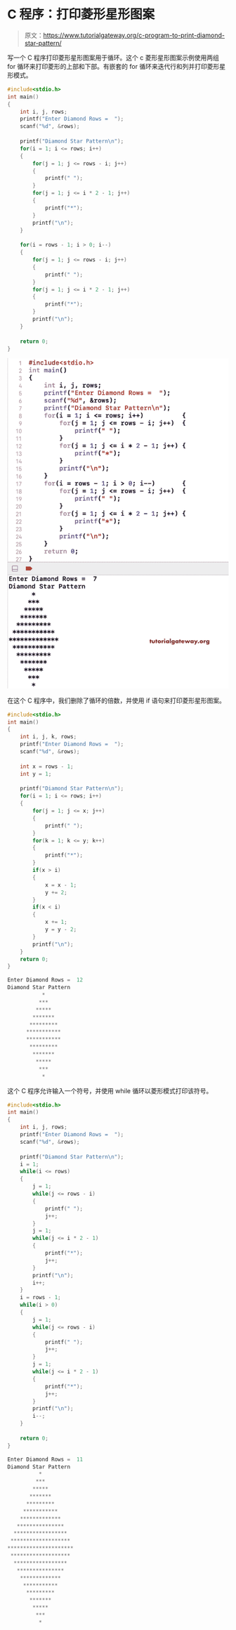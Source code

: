 # C 程序：打印菱形星形图案

> 原文：<https://www.tutorialgateway.org/c-program-to-print-diamond-star-pattern/>

写一个 C 程序打印菱形星形图案用于循环。这个 c 菱形星形图案示例使用两组 for 循环来打印菱形的上部和下部。有嵌套的 for 循环来迭代行和列并打印菱形星形模式。

```c
#include<stdio.h>
int main()
{
 	int i, j, rows; 
 	printf("Enter Diamond Rows =  ");
 	scanf("%d", &rows);

    printf("Diamond Star Pattern\n");
	for(i = 1; i <= rows; i++)
	{
		for(j = 1; j <= rows - i; j++)
		{
			printf(" ");
		}
        for(j = 1; j <= i * 2 - 1; j++)
        {
            printf("*");
        }
		printf("\n");
	}

    for(i = rows - 1; i > 0; i--)
	{
		for(j = 1; j <= rows - i; j++)
		{
			printf(" ");
		}
        for(j = 1; j <= i * 2 - 1; j++)
        {
            printf("*");
        }
		printf("\n");
	}

 	return 0;
}
```

![C Program to Print Diamond Star Pattern 1](img/5b6e185e002ce1ec60d15aebd2334645.png)

在这个 C 程序中，我们删除了循环的倍数，并使用 if 语句来打印菱形星形图案。

```c
#include<stdio.h>
int main()
{
 	int i, j, k, rows;
 	printf("Enter Diamond Rows =  ");
 	scanf("%d", &rows);

	int x = rows - 1;
    int y = 1;

    printf("Diamond Star Pattern\n");
	for(i = 1; i <= rows; i++)
	{
		for(j = 1; j <= x; j++)
		{
			printf(" ");
		}
        for(k = 1; k <= y; k++)
        {
            printf("*");
        }
		if(x > i)
		{
			x = x - 1;
			y += 2;
		}
		if(x < i)
		{
			x += 1;
			y = y - 2;
		}
		printf("\n");
	}
 	return 0;
}
```

```c
Enter Diamond Rows =  12
Diamond Star Pattern
           *
          ***
         *****
        *******
       *********
      ***********
      ***********
       *********
        *******
         *****
          ***
           *
```

这个 C 程序允许输入一个符号，并使用 while 循环以菱形模式打印该符号。

```c
#include<stdio.h>
int main()
{
 	int i, j, rows; 
 	printf("Enter Diamond Rows =  ");
 	scanf("%d", &rows);

    printf("Diamond Star Pattern\n");
	i = 1;
	while(i <= rows)
	{
		j = 1;
		while(j <= rows - i)
		{
			printf(" ");
			j++;
		}
		j = 1;
        while(j <= i * 2 - 1)
        {
            printf("*");
			j++;
        }
		printf("\n");
		i++;
	}
	i = rows - 1;
    while(i > 0)
	{
		j = 1;
		while(j <= rows - i)
		{
			printf(" ");
			j++;
		}
		j = 1;
        while(j <= i * 2 - 1)
        {
            printf("*");
			j++;
        }
		printf("\n");
		i--;
	}

 	return 0;
}
```

```c
Enter Diamond Rows =  11
Diamond Star Pattern
          *
         ***
        *****
       *******
      *********
     ***********
    *************
   ***************
  *****************
 *******************
*********************
 *******************
  *****************
   ***************
    *************
     ***********
      *********
       *******
        *****
         ***
          *
```